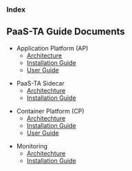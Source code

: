 ### Index

## PaaS-TA Guide Documents  
- Application Platform (AP)  
  - [Architecture](https://github.com/PaaS-TA/application-platform-guide-eng/blob/master/architecture/README.md)  
  - [Installation Guide](https://github.com/PaaS-TA/application-platform-guide-eng/blob/master/install/README.md)  
  - [User Guide](https://github.com/PaaS-TA/application-platform-guide-eng/blob/master/user_guide/README.md)  

+ PaaS-TA Sidecar  
  - [Architechture](https://github.com/PaaS-TA/sidecar-guide-eng/blob/master/architecture/sidecar.md)  
  - [Installation Guide](https://github.com/PaaS-TA/sidecar-guide-eng/tree/master/install/README.md)  

* Container Platform (CP)  
  * [Architechture](https://github.com/PaaS-TA/paas-ta-container-platform-guide-eng/blob/master/architecture/Readme.md)  
  * [Installation Guide](https://github.com/PaaS-TA/paas-ta-container-platform-guide-eng/blob/master/install-guide/Readme.md)  
  * [User Guide](https://github.com/PaaS-TA/paas-ta-container-platform-guide-eng/blob/master/use-guide/Readme.md)  
  
+ Monitoring  
  + [Architechture](https://github.com/PaaS-TA/monitoring-guide-eng/blob/master/architecture/PAAS-TA_MONITORING_ARCHITECTURE.md)  
  + [Installation Guide](https://github.com/PaaS-TA/monitoring-guide-eng/blob/master/install/PAAS-TA_MONITORING_INSTALL_GUIDE.md)  
